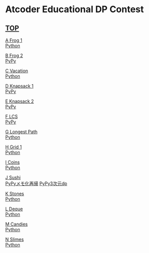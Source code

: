 # Atcoder Educational DP Contest

## <a href="https://atcoder.jp/contests/dp" target="_blank" rel="noopener noreferrer">TOP</a>  

<a href="https://atcoder.jp/contests/dp/tasks/dp_a" target="_blank" rel="noopener noreferrer">A Frog 1</a>  
<a href="https://atcoder.jp/contests/dp/submissions/15477854" target="_blank" rel="noopener noreferrer">Python</a>  

<a href="https://atcoder.jp/contests/dp/tasks/dp_b" target="_blank" rel="noopener noreferrer">B Frog 2</a>  
<a href="https://atcoder.jp/contests/dp/submissions/15477908" target="_blank" rel="noopener noreferrer">PyPy</a>  

<a href="https://atcoder.jp/contests/dp/tasks/dp_c" target="_blank" rel="noopener noreferrer">C Vacation</a>  
<a href="https://atcoder.jp/contests/dp/submissions/15478339" target="_blank" rel="noopener noreferrer">Python</a>  

<a href="https://atcoder.jp/contests/dp/tasks/dp_d" target="_blank" rel="noopener noreferrer">D Knapsack 1</a>  
<a href="https://atcoder.jp/contests/dp/submissions/15478696" target="_blank" rel="noopener noreferrer">PyPy</a>  

<a href="https://atcoder.jp/contests/dp/tasks/dp_e" target="_blank" rel="noopener noreferrer">E Knapsack 2</a>  
<a href="https://atcoder.jp/contests/dp/submissions/15479897" target="_blank" rel="noopener noreferrer">PyPy</a>  

<a href="https://atcoder.jp/contests/dp/tasks/dp_f" target="_blank" rel="noopener noreferrer">F LCS</a>  
<a href="https://atcoder.jp/contests/dp/submissions/15480548" target="_blank" rel="noopener noreferrer">PyPy</a>  

<a href="https://atcoder.jp/contests/dp/tasks/dp_g" target="_blank" rel="noopener noreferrer">G Longest Path</a>  
<a href="https://atcoder.jp/contests/dp/submissions/15502546" target="_blank" rel="noopener noreferrer">Python</a>  

<a href="https://atcoder.jp/contests/dp/tasks/dp_h" target="_blank" rel="noopener noreferrer">H Grid 1</a>  
<a href="https://atcoder.jp/contests/dp/submissions/15502546" target="_blank" rel="noopener noreferrer">Python</a>  

<a href="https://atcoder.jp/contests/dp/tasks/dp_i" target="_blank" rel="noopener noreferrer">I Coins</a>  
<a href="https://atcoder.jp/contests/dp/submissions/15502931" target="_blank" rel="noopener noreferrer">Python</a>  

<a href="https://atcoder.jp/contests/dp/tasks/dp_j" target="_blank" rel="noopener noreferrer">J Sushi</a>  
<a href="https://atcoder.jp/contests/dp/submissions/15510478" target="_blank" rel="noopener noreferrer">PyPyメモ化再帰</a> <a href="https://atcoder.jp/contests/dp/submissions/15510617" target="_blank" rel="noopener noreferrer">PyPy3次元dp</a>  

<a href="https://atcoder.jp/contests/dp/tasks/dp_k" target="_blank" rel="noopener noreferrer">K Stones</a>  
<a href="" target="_blank" rel="noopener noreferrer">Python</a>  

<a href="https://atcoder.jp/contests/dp/tasks/dp_l" target="_blank" rel="noopener noreferrer">L Deque</a>  
<a href="" target="_blank" rel="noopener noreferrer">Python</a>  

<a href="https://atcoder.jp/contests/dp/tasks/dp_m" target="_blank" rel="noopener noreferrer">M Candies</a>  
<a href="" target="_blank" rel="noopener noreferrer">Python</a>  

<a href="https://atcoder.jp/contests/dp/tasks/dp_n" target="_blank" rel="noopener noreferrer">N Slimes</a>  
<a href="" target="_blank" rel="noopener noreferrer">Python</a>  